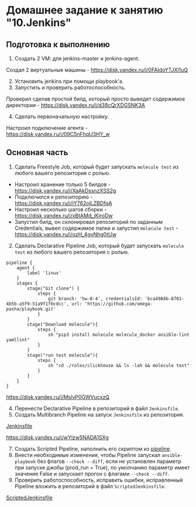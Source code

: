 # Домашнее задание к занятию "10.Jenkins"
## Подготовка к выполнению

1. Создать 2 VM: для jenkins-master и jenkins-agent.

Создал 2 виртуальные машины - https://disk.yandex.ru/i/0FAIdoYTJXl1uQ

2. Установить jenkins при помощи playbook'a.
3. Запустить и проверить работоспособность.

Проверил сделав простой билд, который просто выведет содержимое директории - https://disk.yandex.ru/i/d38cQrXDGSNK3A

4. Сделать первоначальную настройку.

Настроил подключение агента - https://disk.yandex.ru/i/09C5nFhqU3HY_w

## Основная часть
1. Сделать Freestyle Job, который будет запускать `molecule test` из любого вашего репозитория с ролью.

- Настроил хранение только 5 билдов - https://disk.yandex.ru/i/XaAkDssnzXSS2g
- Подключился к репозиторию - https://disk.yandex.ru/i/iY762ojLZBDfqA
- Настроил несколько шагов сборки - https://disk.yandex.ru/i/xBtAMd_iKjroDw
- Запустил билд, он склонировал репозиторий по заданным Credentials, вывел содержимое папки и запустил `molecule test` - https://disk.yandex.ru/i/ozH_4gvNhg0tUw

2. Сделать Declarative Pipeline Job, который будет запускать `molecule test` из любого вашего репозитория с ролью.
```
pipeline {
    agent {
        label 'linux'
    }
    stages {
        stage("Git clone") {
            steps {
                git branch: 'hw-8-4', credentialsId: 'bca4984b-8781-4b5b-a5f9-51a9f1f0cdcc', url: 'https://github.com/omega-pasha/playbook.git'
            }
        }
        stage("Download molecule"){
            steps {
                sh "pip3 install molecule molecule_docker ansible-lint yamllint"
            }
        }
        stage("run test molecule"){
            steps {
                sh "cd ./roles/clickhouse && ls -lah && molecule test"
            }
        }
    }
}
```
https://disk.yandex.ru/i/MslvP0GWVucxzQ

4. Перенести Declarative Pipeline в репозиторий в файл `Jenkinsfile`.
5. Создать Multibranch Pipeline на запуск `Jenkinsfile` из репозитория.

[Jenkinsfile](https://github.com/omega-pasha/playbook/blob/hw-8-4/Jenkinsfile)

https://disk.yandex.ru/i/wYlzw5NADA1SXg

7. Создать Scripted Pipeline, наполнить его скриптом из [pipeline](./pipeline).
8. Внести необходимые изменения, чтобы Pipeline запускал `ansible-playbook` без флагов `--check --diff`, если не установлен параметр при запуске джобы (prod_run = True), по умолчанию параметр имеет значение False и запускает прогон с флагами `--check --diff`.
9. Проверить работоспособность, исправить ошибки, исправленный Pipeline вложить в репозиторий в файл `ScriptedJenkinsfile`.

[ScriptedJenkinsfile](https://github.com/omega-pasha/mnt-homeworks/blob/MNT-video/09-ci-04-jenkins/ScriptedJenkinsfile)



